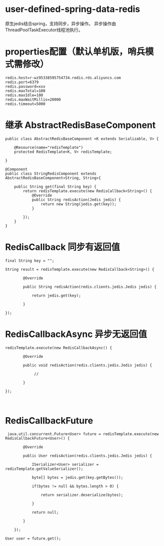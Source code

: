# user-defined-spring-data-redis
原生jedis结合spring，支持同步，异步操作。 异步操作由ThreadPoolTaskExecutor线程池执行。

# properties配置（默认单机版，哨兵模式需修改）
	redis.host=r-wz95338595754734.redis.rds.aliyuncs.com
	redis.port=6379
	redis.password=xxx
	redis.maxTotal=100
	redis.maxIdle=100
	redis.maxWaitMillis=20000
	redis.timeout=5000

# 继承 AbstractRedisBaseComponent 
	public class AbstractRedisBaseComponent <K extends Serializable, V> {

		@Resource(name="redisTemplate")  
		protected RedisTemplate<K, V> redisTemplate;
		
	}
	
	@Component
	public class StringRedisComponent extends  AbstractRedisBaseComponent<String, String>{

		public String get(final String key) {
			return redisTemplate.execute(new RedisCallback<String>() {
				@Override
				public String redisAction(Jedis jedis) {
					return new String(jedis.get(key));
				}

			});
		}
	}

# RedisCallback 同步有返回值

  	final String key = "";
  
	String result = redisTemplate.execute(new RedisCallback<String>() {
	
			@Override
			
			public String redisAction(redis.clients.jedis.Jedis jedis) {
			
				return jedis.get(key);
				
			}
			
	});
	
# RedisCallbackAsync 异步无返回值
  
  	redisTemplate.execute(new RedisCallbackAsync() {
  
			@Override
			
			public void redisAction(redis.clients.jedis.Jedis jedis) {
			
				 //
	      
			}
			
	});
	
  
# RedisCallbackFuture 


 	 java.util.concurrent.Future<User> future = redisTemplate.execute(new RedisCallbackFuture<User>() {
	
			@Override
			
			public User redisAction(redis.clients.jedis.Jedis jedis) {
			
				ISerializer<User> serializer = redisTemplate.getValueSerializer();
				
				byte[] bytes = jedis.get(key.getBytes());
				
				if(bytes != null && bytes.length > 0) {
				
					return serializer.deserialize(bytes);
					
				}
				
				return null;
				
			}
			
		});
		
	User user = future.get();
	
